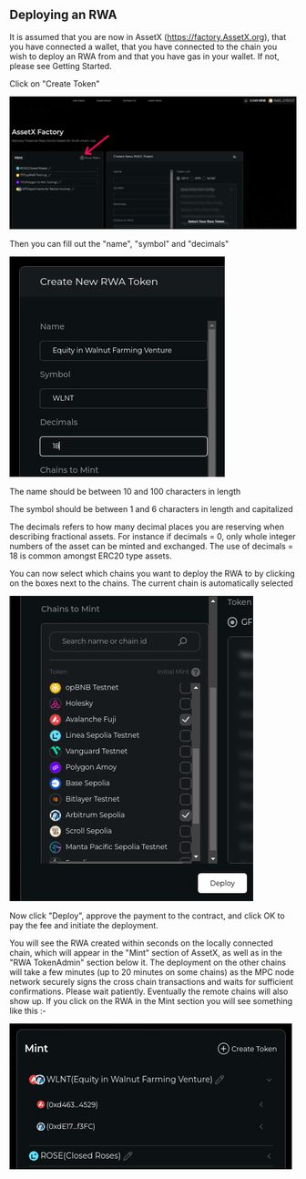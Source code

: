 ## Deploying an RWA

It is assumed that you are now in AssetX (https://factory.AssetX.org), that you have connected a wallet, that you have connected to the chain you wish to deploy an RWA from and that you have gas in your wallet. If not, please see Getting Started.

Click on "Create Token"

<img src="/_media/CreateRWA-1.png"  alt=""/>

Then you can fill out the "name", "symbol" and "decimals"

<img src="/_media/CreateRWA-2.png"  alt=""/>

The name should be between 10 and 100 characters in length

The symbol should be between 1 and 6 characters in length and capitalized

The decimals refers to how many decimal places you are reserving when describing fractional assets. For instance if decimals = 0, only whole integer numbers of the asset can be minted and exchanged. The use of decimals = 18 is common amongst ERC20 type assets.

You can now select which chains you want to deploy the RWA to by clicking on the boxes next to the chains. The current chain is automatically selected

<img src="/_media/CreateRWAChains.png"  alt=""/>

Now click "Deploy", approve the payment to the contract, and click OK to pay the fee and initiate the deployment.

You will see the RWA created within seconds on the locally connected chain, which will appear in the "Mint" section of AssetX, as well as in the "RWA TokenAdmin" section below it. The deployment on the other chains will take a few minutes (up to 20 minutes on some chains) as the MPC node network securely signs the cross chain transactions and waits for sufficient confirmations. Please wait patiently. Eventually the remote chains will also show up. If you click on the RWA in the Mint section you will see something like this :-


<img src="/_media/CreateRWA-3.png"  alt=""/>